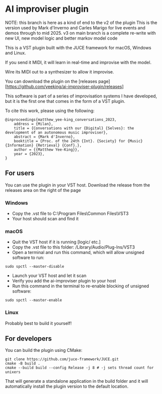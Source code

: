 # AI improviser plugin

NOTE: this branch is here as a kind of end to the v2 of the plugin
This is the version used by Mark d'Inverno and Carles Marigo for 
live events and demos through to mid 2025. v3 on main branch is
a complete re-write with new UI, new model logic and better markov model code


This is a VST plugin built with the JUCE framework for macOS, Windows and Linux.

If you send it MIDI, it will learn in real-time and improvise with the model.

Wire its MIDI out to a synthesizer to allow it improvise. 

You can download the plugin on the [releases page][https://github.com/yeeking/ai-improviser-plugin/releases]

This software is part of a series of improvisation systems I have developed, but it is the first one that comes in the form of a VST plugin.


To cite this work, please using the following: 

```
@inproceedings{matthew_yee-king_conversations_2023,
	address = {Milan},
	title = {Conversations with our {Digital} {Selves}: the development of an autonomous music improviser},
	abstract = {Mark d'Inverno},
	booktitle = {Proc. of the 24th {Int}. {Society} for {Music} {Information} {Retrieval} {Conf}.},
	author = {{Matthew Yee-King}},
	year = {2023},
}
```

## For users

You can use the plugin in your VST host. Download the release from the releases area on the right of the page

### Windows

* Copy the .vst file to C:\Program Files\Common Files\VST3
* Your host should scan and find it

### macOS

* Quit the VST host if it is running [logic/ etc.]
* Copy the .vst file to this folder: /Library/Audio/Plug-Ins/VST3
* Open a terminal and run this command, which will allow unsigned software to run: 

```
sudo spctl --master-disable
```

* Launch your VST host and let it scan 
* Verify you add the ai-improviser plugin to your host
* Run this command in the terminal to re-enable blocking of unsigned software:

```
sudo spctl --master-enable
```


### Linux

Probably best to build it yourself! 



## For developers

You can build the plugin using CMake:

```
git clone https://github.com/juce-framework/JUCE.git
cmake -B build .
cmake --build build --config Release -j 8 # -j sets thread count for unixers
```

That will generate a standalone application in the build folder and it will automatically install the plugin version to the default location.

 
